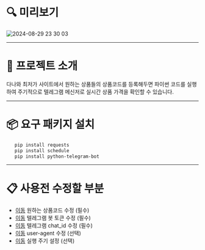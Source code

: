 # 🔍 미리보기
![2024-08-29 23 30 03](https://github.com/user-attachments/assets/b3ccf2ff-23a4-4cec-af62-937917c29b82)

---
# 🌟 프로젝트 소개

다나와 최저가 사이트에서 원하는 상품들의 상품코드를 등록해두면 파이썬 코드를 실행하여 주기적으로 텔레그램 메신저로 실시간 상품 가격을 확인할 수 있습니다.

---
# 📦 요구 패키지 설치
 ```bash
    pip install requests
    pip install schedule
    pip install python-telegram-bot
 ```
---
# 📋 사용전 수정할 부분

- [이동](https://github.com/Blue-B/danawa_product_price/blob/main/main.py#L13) 원하는 상품코드 수정 (필수)
- [이동](https://github.com/Blue-B/danawa_product_price/blob/main/main.py#L10) 텔레그램 봇 토큰 수정 (필수)
- [이동](https://github.com/Blue-B/danawa_product_price/blob/main/main.py#L11) 텔레그램 chat_id 수정 (필수)
- [이동](https://github.com/Blue-B/danawa_product_price/blob/main/main.py#L22) user-agent 수정 (선택)
- [이동](https://github.com/Blue-B/danawa_product_price/blob/main/main.py#L55) 실행 주기 설정 (선택)
